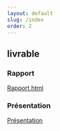 ```yaml
---
layout: default
slug: /index
order: 2
---
```


 <!--  -->


 
## livrable

### Rapport 
[Rapport.html](http://labs-web.github.io/lab-laravel-starter/rapport.html)

### Présentation 
[Présentation]()
